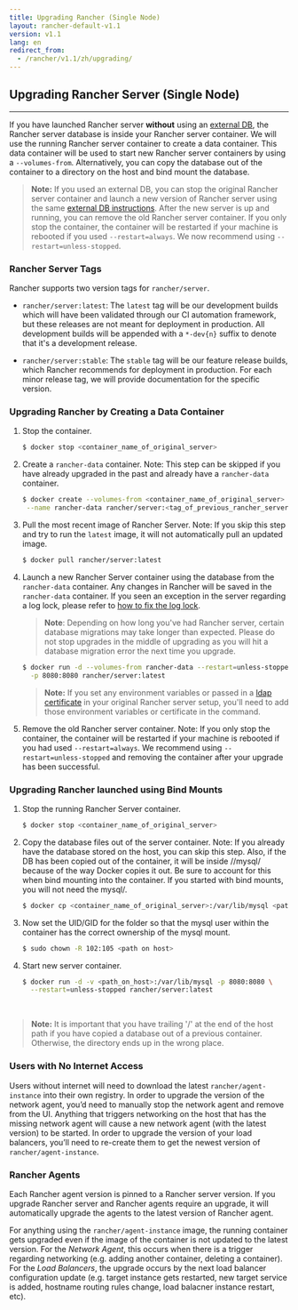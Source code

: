 ```yaml
---
title: Upgrading Rancher (Single Node)
layout: rancher-default-v1.1
version: v1.1
lang: en
redirect_from:
  - /rancher/v1.1/zh/upgrading/
---
```


## Upgrading Rancher Server (Single Node)
---


If you have launched Rancher server **without** using an [external DB]({{site.baseurl}}/rancher/{{page.version}}/{{page.lang}}/installing-rancher/installing-server/#external-db), the Rancher server database is inside your Rancher server container. We will use the running Rancher server container to create a data container. This data container will be used to start new Rancher server containers by using a `--volumes-from`. Alternatively, you can copy the database out of the container to a directory on the host and bind mount the database.

> **Note:** If you used an external DB, you can stop the original Rancher server container and launch a new version of Rancher server using the same [external DB instructions]({{site.baseurl}}/rancher/{{page.version}}/{{page.lang}}/installing-rancher/installing-server/#external-db). After the new server is up and running, you can remove the old Rancher server container. If you only stop the container, the container will be restarted if your machine is rebooted if you used `--restart=always`. We now recommend using `--restart=unless-stopped`.

### Rancher Server Tags

Rancher supports two version tags for `rancher/server`.

* `rancher/server:latest`: The `latest` tag will be our development builds which will have been validated through our CI automation framework, but these releases are not meant for deployment in production. All development builds will be appended with a `*-dev{n}` suffix to denote that it's a development release.

* `rancher/server:stable`: The `stable` tag will be our feature release builds, which Rancher recommends for deployment in production. For each minor release tag, we will provide documentation for the specific version.

### Upgrading Rancher by Creating a Data Container

1. Stop the container.

   ```bash
   $ docker stop <container_name_of_original_server>
   ```

2. Create a `rancher-data` container. Note: This step can be skipped if you have already upgraded in the past and already have a `rancher-data` container.

   ```bash
   $ docker create --volumes-from <container_name_of_original_server> \
    --name rancher-data rancher/server:<tag_of_previous_rancher_server>
   ```

3. Pull the most recent image of Rancher Server. Note: If you skip this step and try to run the `latest` image, it will not automatically pull an updated image.

   ```bash
   $ docker pull rancher/server:latest
   ```

4. Launch a new Rancher Server container using the database from the `rancher-data` container. Any changes in Rancher will be saved in the `rancher-data` container. If you seen an exception in the server regarding a log lock, please refer to [how to fix the log lock]({{site.baseurl}}/rancher/{{page.version}}/{{page.lang}}/faqs/server/#databaselock).

    > **Note**: Depending on how long you've had Rancher server, certain database migrations may take longer than expected. Please do not stop upgrades in the middle of upgrading as you will hit a database migration error the next time you upgrade.

   ```bash
   $ docker run -d --volumes-from rancher-data --restart=unless-stopped \
     -p 8080:8080 rancher/server:latest
   ```

    > **Note:** If you set any environment variables or passed in a [ldap certificate]({{site.baseurl}}/rancher/{{page.version}}/{{page.lang}}/installing-rancher/installing-server/#enabling-active-directory-or-openldap-for-tls) in your original Rancher server setup, you'll need to add those environment variables or certificate in the command.

5. Remove the old Rancher server container. Note: If you only stop the container, the container will be restarted if your machine is rebooted if you had used `--restart=always`. We recommend using `--restart=unless-stopped` and removing the container after your upgrade has been successful.

### Upgrading Rancher launched using Bind Mounts

1. Stop the running Rancher Server container.

   ```bash
   $ docker stop <container_name_of_original_server>
   ```

2. Copy the database files out of the server container. Note: If you already have the database stored on the host, you can skip this step. Also, if the DB has been copied out of the container, it will be inside /<path>/mysql/ because of the way Docker copies it out. Be sure to account for this when bind mounting into the container. If you started with bind mounts, you will not need the mysql/.

   ```bash
   $ docker cp <container_name_of_original_server>:/var/lib/mysql <path on host>
   ```

3. Now set the UID/GID for the folder so that the mysql user within the container has the correct ownership of the mysql mount.

   ```bash
   $ sudo chown -R 102:105 <path on host>
   ```

4. Start new server container.

   ```bash
   $ docker run -d -v <path_on_host>:/var/lib/mysql -p 8080:8080 \
     --restart=unless-stopped rancher/server:latest
   ```
  <br>

   > **Note:** It is important that you have trailing '/' at the end of the host path if you have copied a database out of a previous container. Otherwise, the directory ends up in the wrong place.

### Users with No Internet Access

Users without internet will need to download the latest `rancher/agent-instance` into their own registry. In order to upgrade the version of the network agent, you’d need to manually stop the network agent and remove from the UI. Anything that triggers networking on the host that has the missing network agent will cause a new network agent (with the latest version) to be started. In order to upgrade the version of your load balancers, you’ll need to re-create them to get the newest version of `rancher/agent-instance`.

### Rancher Agents

Each Rancher agent version is pinned to a Rancher server version. If you upgrade Rancher server and Rancher agents require an upgrade, it will automatically upgrade the agents to the latest version of Rancher agent.

For anything using the `rancher/agent-instance` image, the running container gets upgraded even if the image of the container is not updated to the latest version. For the _Network Agent_, this occurs when there is a trigger regarding networking (e.g. adding another container, deleting a container). For the _Load Balancers_, the upgrade occurs by the next load balancer configuration update (e.g. target instance gets restarted, new target service is added, hostname routing rules change, load balacner instance restart, etc).
